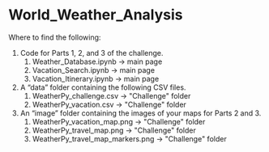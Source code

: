 # World_Weather_Analysis

Where to find the following:
1. Code for Parts 1, 2, and 3 of the challenge.
    1. Weather_Database.ipynb -> main page
    2. Vacation_Search.ipynb -> main page
    3. Vacation_Itinerary.ipynb -> main page
2. A “data” folder containing the following CSV files.
    1. WeatherPy_challenge.csv -> "Challenge" folder
    2. WeatherPy_vacation.csv -> "Challenge" folder
3. An “image” folder containing the images of your maps for Parts 2 and 3.
    1. WeatherPy_vacation_map.png -> "Challenge" folder
    2. WeatherPy_travel_map.png -> "Challenge" folder
    3. WeatherPy_travel_map_markers.png -> "Challenge" folder
